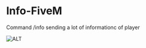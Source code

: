 # Info-FiveM

Command /info sending a lot of informationc of player

![ALT](https://cdn.discordapp.com/attachments/820939978250911775/820983279851143168/unknown.png)
